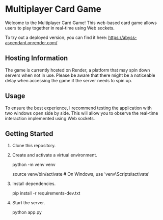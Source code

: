 # Multiplayer Card Game

Welcome to the Multiplayer Card Game! This web-based card game allows users to play together in real-time using Web sockets.

To try out a deployed version, you can find it here: https://abyss-ascendant.onrender.com/

## Hosting Information

The game is currently hosted on Render, a platform that may spin down servers when not in use. Please be aware that there might be a noticeable delay when accessing the game if the server needs to spin up.

## Usage

To ensure the best experience, I recommend testing the application with two windows open side by side. This will allow you to observe the real-time interaction implemented using Web sockets.

## Getting Started

1. Clone this repository.

2. Create and activate a virtual environment.

     python -m venv venv

   
     source venv/bin/activate # On Windows, use 'venv\Scripts\activate'


4. Install dependencies.

     pip install -r requirements-dev.txt


6. Start the server. 

     python app.py
